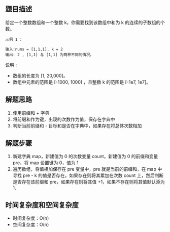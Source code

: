 ## 题目描述

给定一个整数数组和一个整数 k，你需要找到该数组中和为 k 的连续的子数组的个数。
```
示例 1 :

输入:nums = [1,1,1], k = 2
输出: 2 , [1,1] 与 [1,1] 为两种不同的情况。
```
说明 :

+ 数组的长度为 [1, 20,000]。
+ 数组中元素的范围是 [-1000, 1000] ，且整数 k 的范围是 [-1e7, 1e7]。

## 解题思路

1. 使用前缀和 + 字典
2. 将前缀和作为键，出现的次数作为值，保存在字典中
3. 判断当前前缀和 - 目标和是否在字典中，如果存在将总体次数相加

## 解题步骤

1. 新建字典 map，新建值为 0 的次数变量 count，新建值为 0 的前缀和变量 pre，将 map 设置键为 0，值为 1
2. 遍历数组，将值相加保存在 pre 变量中，pre 就是当前的前缀和，在 map 中寻找 pre - k 的值是否存在，如果存在则将其累加在次数 count 上，然后判断是否存在该前缀和 pre，如果存在则将其值 +1，如果不存在则将其值默认添为 1,

## 时间复杂度和空间复杂度

+ 时间复杂度：O(n)
+ 空间复杂度：O(n)